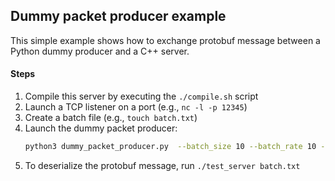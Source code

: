 ## Dummy packet producer example
This simple example shows how to exchange protobuf message between a Python dummy producer and a C++ server. 

#### Steps
1. Compile this server by executing the `./compile.sh` script
2. Launch a TCP listener on a port (e.g., `nc -l -p 12345`)
3. Create a batch file (e.g., `touch batch.txt`) 
4. Launch the dummy packet producer:
    ```bash
    python3 dummy_packet_producer.py  --batch_size 10 --batch_rate 10 --protobuf --out_file batch.txt 127.0.0.1 12345
    ```
5. To deserialize the protobuf message, run `./test_server batch.txt` 